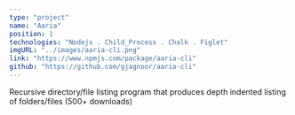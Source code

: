 ```yaml
---
type: "project"
name: "Aaria"
position: 1
technologies: "Nodejs . Child_Process . Chalk . Figlet"
imgURL: "../images/aaria-cli.png"
link: "https://www.npmjs.com/package/aaria-cli"
github: "https://github.com/gjagnoor/aaria-cli"
---
```


Recursive directory/file listing program that produces depth indented listing of folders/files (500+ downloads)

